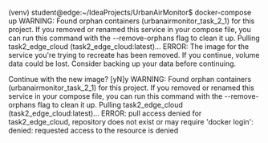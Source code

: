 (venv) student@edge:~/IdeaProjects/UrbanAirMonitor$ docker-compose up
WARNING: Found orphan containers (urbanairmonitor_task_2_1) for this project. If you removed or renamed this service in your compose file, you can run this command with the --remove-orphans flag to clean it up.
Pulling task2_edge_cloud (task2_edge_cloud:latest)...
ERROR: The image for the service you're trying to recreate has been removed. If you continue, volume data could be lost. Consider backing up your data before continuing.

Continue with the new image? [yN]y
WARNING: Found orphan containers (urbanairmonitor_task_2_1) for this project. If you removed or renamed this service in your compose file, you can run this command with the --remove-orphans flag to clean it up.
Pulling task2_edge_cloud (task2_edge_cloud:latest)...
ERROR: pull access denied for task2_edge_cloud, repository does not exist or may require 'docker login': denied: requested access to the resource is denied

